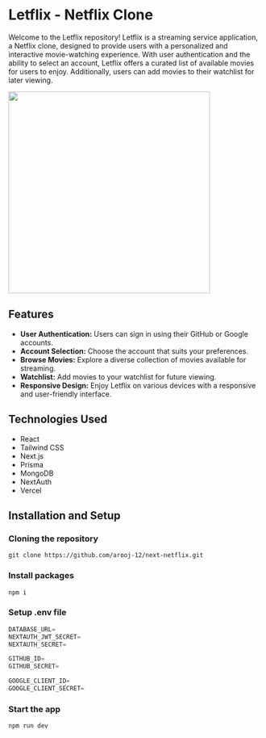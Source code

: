 # Letflix - Netflix Clone

Welcome to the Letflix repository! Letflix is a streaming service application, a Netflix clone, designed to provide users with a personalized and interactive movie-watching experience. With user authentication and the ability to select an account, Letflix offers a curated list of available movies for users to enjoy. Additionally, users can add movies to their watchlist for later viewing.

<div align="left">
  <img height="400" src="https://res.cloudinary.com/dvlinx4rz/image/upload/v1700224005/Letflix-clone-wp_bq1vkk.png"  />
</div>

###

## Features

- **User Authentication:** Users can sign in using their GitHub or Google accounts.
- **Account Selection:** Choose the account that suits your preferences.
- **Browse Movies:** Explore a diverse collection of movies available for streaming.
- **Watchlist:** Add movies to your watchlist for future viewing.
- **Responsive Design:** Enjoy Letflix on various devices with a responsive and user-friendly interface.
  
 ## Technologies Used

- React
- Tailwind CSS
- Next.js
- Prisma
- MongoDB
- NextAuth
- Vercel

## Installation and Setup

### Cloning the repository

```shell
git clone https://github.com/arooj-12/next-netflix.git
```

### Install packages

```shell
npm i
```

### Setup .env file

```js
DATABASE_URL=
NEXTAUTH_JWT_SECRET=
NEXTAUTH_SECRET=

GITHUB_ID=
GITHUB_SECRET=

GOOGLE_CLIENT_ID=
GOOGLE_CLIENT_SECRET=
```

### Start the app

```shell
npm run dev
```

